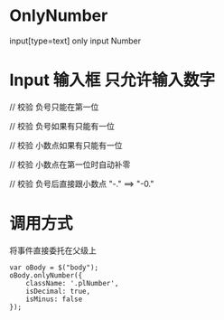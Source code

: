 # OnlyNumber
input[type=text] only input Number


# Input 输入框 只允许输入数字

// 校验 负号只能在第一位

// 校验 负号如果有只能有一位

// 校验 小数点如果有只能有一位

// 校验 小数点在第一位时自动补零

// 校验 负号后直接跟小数点 "-." ==> "-0." 

# 调用方式

  将事件直接委托在父级上
  
    var oBody = $("body");
    oBody.onlyNumber({
        className: '.plNumber',
        isDecimal: true,
        isMinus: false
    });
